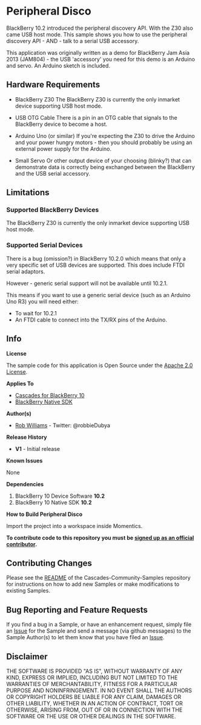 # Peripheral Disco

BlackBerry 10.2 introduced the peripheral discovery API. With the Z30 also came USB host mode. This sample shows
you how to use the peripheral discovery API - AND - talk to a serial USB accessory.

This application was originally written as a demo for BlackBerry Jam Asia 2013 (JAM804) - the USB 'accessory' 
you need for this demo is an Arduino and servo. An Arduino sketch is included.

## Hardware Requirements

* BlackBerry Z30
  The BlackBerry Z30 is currently the only inmarket device supporting USB host mode.

* USB OTG Cable
  There is a pin in an OTG cable that signals to the BlackBerry device to become a host.

* Arduino Uno (or similar)
  If you're expecting the Z30 to drive the Arduino and your power hungry motors - then you should probably be
  using an external power supply for the Arduino.

* Small Servo
  Or other output device of your choosing (blinky?) that can demonstrate data is
  correctly being exchanged between the BlackBerry and the USB serial accessory.

## Limitations

### Supported BlackBerry Devices

The BlackBerry Z30 is currently the only inmarket device supporting USB host mode.

### Supported Serial Devices

There is a bug (omission?) in BlackBerry 10.2.0 which means that only a very specific set of USB devices are supported.
This does include FTDI serial adaptors. 

However - generic serial support will not be available until 10.2.1. 

This means if you want to use a generic serial device (such as an Arduino Uno R3) you will need either:
* To wait for 10.2.1
* An FTDI cable to connect into the TX/RX pins of the Arduino.

## Info

**License**

The sample code for this application is Open Source under 
the [Apache 2.0 License](http://www.apache.org/licenses/LICENSE-2.0.html).

**Applies To**

* [Cascades for BlackBerry 10](https://developer.blackberry.com/cascades/)
* [BlackBerry Native SDK](http://developer.blackberry.com/native/)

**Author(s)** 

* [Rob Williams](https://github.com/robbieDubya) - Twitter: @robbieDubya

**Release History**

* **V1** - Initial release

**Known Issues**

None

**Dependencies**

1. BlackBerry 10 Device Software **10.2**
1. BlackBerry 10 Native SDK **10.2** 

**How to Build Peripheral Disco**

Import the project into a workspace inside Momentics.
 
**To contribute code to this repository you must be [signed up as an 
official contributor](http://blackberry.github.com/howToContribute.html).**

## Contributing Changes

Please see the [README](https://github.com/blackberry/Cascades-Community-Samples/blob/master/README.md) 
of the Cascades-Community-Samples repository for instructions on how to add new Samples or 
make modifications to existing Samples.


## Bug Reporting and Feature Requests

If you find a bug in a Sample, or have an enhancement request, simply file 
an [Issue](https://github.com/blackberry/Cascades-Community-Samples/issues) for 
the Sample and send a message (via github messages) to the Sample Author(s) to let 
them know that you have filed an [Issue](https://github.com/blackberry/Cascades-Community-Samples/issues).


## Disclaimer

THE SOFTWARE IS PROVIDED "AS IS", WITHOUT WARRANTY OF ANY KIND, EXPRESS OR IMPLIED, INCLUDING 
BUT NOT LIMITED TO THE WARRANTIES OF MERCHANTABILITY, FITNESS FOR A PARTICULAR PURPOSE 
AND NONINFRINGEMENT. IN NO EVENT SHALL THE AUTHORS OR COPYRIGHT HOLDERS BE LIABLE FOR 
ANY CLAIM, DAMAGES OR OTHER LIABILITY, WHETHER IN AN ACTION OF CONTRACT, TORT OR 
OTHERWISE, ARISING FROM, OUT OF OR IN CONNECTION WITH THE SOFTWARE OR THE USE OR 
OTHER DEALINGS IN THE SOFTWARE.
